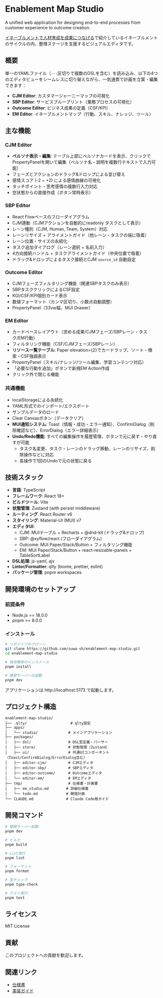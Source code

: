 # Enablement Map Studio

A unified web application for designing end-to-end processes from customer experience to outcome creation.

[イネーブルメントで人材育成を成果につなげる](https://note.com/suwash/n/n02fa7e60d409)で紹介しているイネーブルメントのサイクルの内、整理ステージを支援するビジュアルエディタです。

## 概要

単一のYAMLファイル（`---`区切りで複数のDSLを含む）を読み込み、以下の4つのエディタビューをシームレスに切り替えながら、一気通貫で計画を立案・編集できます：

- **CJM Editor**: カスタマージャーニーマップの可視化
- **SBP Editor**: サービスブループリント（業務プロセスの可視化）
- **Outcome Editor**: ビジネス成果の定義（CSF/KPI）
- **EM Editor**: イネーブルメントマップ（行動、スキル、ナレッジ、ツール）

## 主な機能

### CJM Editor
- **ペルソナ表示・編集**: テーブル上部にペルソナカードを表示、クリックでPropertyPanelを開いて編集（ペルソナ名・説明を複数行テキストで入力可能）
- フェーズとアクションのドラッグ&ドロップによる並び替え
- 感情スコア (-2 ~ +2) による感情曲線の可視化
- タッチポイント・思考感情の複数行入力対応
- 空状態からの直接作成（ボタン常時表示）

### SBP Editor
- React Flowベースのフローダイアグラム
- CJM連動（CJMアクションを自動的にreadonly タスクとして表示）
- レーン種別（CJM, Human, Team, System）対応
- レーンリサイズ + アライメントガイド（他レーン・タスクの端に吸着）
- レーン位置・サイズの永続化
- タスク追加ダイアログ（レーン選択 + 名前入力）
- 4方向接続ハンドル + タスクアライメントガイド（中央位置で吸着）
- ドラッグ&ドロップによるタスク接続とCJM `source_id` 自動設定

### Outcome Editor
- CJMフェーズフィルタリング機能（関連SBPタスクのみ表示）
- SBPタスククリックによるCSF設定
- KGI/CSF/KPI個別カード表示
- 数値フォーマット（カンマ区切り、小数点自動調整）
- PropertyPanel（33vw幅、MUI Drawer）

### EM Editor
- カードベースレイアウト（求める成果/CJMフェーズ/SBPレーン・タスク/EM行動）
- フィルタリング機能（CSF/CJMフェーズ/SBPレーン）
- **リソース一覧テーブル**: Paper elevation={2}でカードラップ、ソート・検索・CSF強調表示
- PropertyPanel（スキル/ナレッジ/ツール編集、学習コンテンツ対応）
- 「必要な行動を追加」ボタンで新規EM Action作成
- クリック外で閉じる機能

### 共通機能
- localStorageによる永続化
- YAML形式でのインポート/エクスポート
- サンプルデータのロード
- Clear Canvasボタン（データクリア）
- **MUI通知システム**: Toast（情報・成功・エラー通知）、ConfirmDialog（削除確認など）、ErrorDialog（エラー詳細表示）
- **Undo/Redo機能**: すべての編集操作を履歴管理、ボタンで元に戻す・やり直すが可能
  - タスク名変更、タスク・レーンのドラッグ移動、レーンのリサイズ、削除操作などに対応
  - 各操作で1回のUndoで元の状態に戻る

## 技術スタック

- **言語**: TypeScript
- **フレームワーク**: React 18+
- **ビルドツール**: Vite
- **状態管理**: Zustand (with persist middleware)
- **ルーティング**: React Router v6
- **スタイリング**: Material-UI (MUI) v7
- **エディタUI**:
  - CJM: MUIテーブル + Recharts + @dnd-kit (ドラッグ&ドロップ)
  - SBP: @xyflow/react (フローダイアグラム)
  - Outcome: MUI Paper/Stack/Button + フィルタリング機能
  - EM: MUI Paper/Stack/Button + react-resizable-panels + TableSortLabel
- **DSL処理**: js-yaml, ajv
- **Linter/Formatter**: qlty (biome, prettier, eslint)
- **パッケージ管理**: pnpm workspaces

## 開発環境のセットアップ

### 前提条件

- Node.js >= 18.0.0
- pnpm >= 8.0.0

### インストール

```bash
# リポジトリのクローン
git clone https://github.com/suwa-sh/enablement-map-studio.git
cd enablement-map-studio

# 依存関係のインストール
pnpm install

# 開発サーバーの起動
pnpm dev
```

アプリケーションは http://localhost:5173 で起動します。

## プロジェクト構造

```
enablement-map-studio/
├── .qlty/                    # qlty設定
├── apps/
│   └── studio/              # メインアプリケーション
├── packages/
│   ├── dsl/                 # DSL型定義・パーサー
│   ├── store/               # 状態管理（Zustand）
│   ├── ui/                  # 共通UIコンポーネント（Toast/ConfirmDialog/ErrorDialog含む）
│   ├── editor-cjm/          # CJMエディタ
│   ├── editor-sbp/          # SBPエディタ
│   ├── editor-outcome/      # Outcomeエディタ
│   └── editor-em/           # EMエディタ
├── tmp/                     # 仕様書・計画書
│   ├── em_studio.md        # 詳細仕様書
│   └── todo.md             # 開発計画
└── CLAUDE.md               # Claude Code用ガイド
```

## 開発コマンド

```bash
# 開発サーバー起動
pnpm dev

# ビルド
pnpm build

# Lint実行
pnpm lint

# フォーマット
pnpm format

# 型チェック
pnpm type-check

# テスト実行
pnpm test
```

## ライセンス

MIT License

## 貢献

このプロジェクトへの貢献を歓迎します。

## 関連リンク

- [仕様書](./REQUIREMENTS.md)
- [実装ガイド](./CLAUDE.md)
